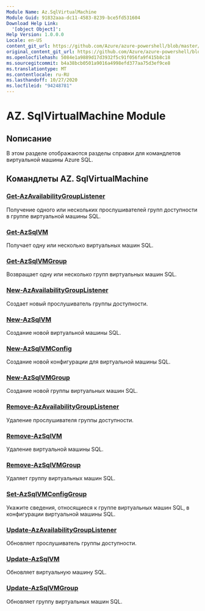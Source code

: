 ```yaml
---
Module Name: Az.SqlVirtualMachine
Module Guid: 91832aaa-dc11-4583-8239-bce5fd531604
Download Help Link:
  '[object Object]': 
Help Version: 1.0.0.0
Locale: en-US
content_git_url: https://github.com/Azure/azure-powershell/blob/master/src/SqlVirtualMachine/SqlVirtualMachine/help/Az.SqlVirtualMachine.md
original_content_git_url: https://github.com/Azure/azure-powershell/blob/master/src/SqlVirtualMachine/SqlVirtualMachine/help/Az.SqlVirtualMachine.md
ms.openlocfilehash: 5084e1a9889d17d3932f5c91f056fa9f415b8c18
ms.sourcegitcommit: b4a38bcb0501a9016a4998efd377aa75d3ef9ce8
ms.translationtype: MT
ms.contentlocale: ru-RU
ms.lasthandoff: 10/27/2020
ms.locfileid: "94248781"
---
```

# AZ. SqlVirtualMachine Module
## Nописание
В этом разделе отображаются разделы справки для командлетов виртуальной машины Azure SQL.

## Командлеты AZ. SqlVirtualMachine
### [Get-AzAvailabilityGroupListener](Get-AzAvailabilityGroupListener.md)
Получение одного или нескольких прослушивателей групп доступности в группе виртуальной машины SQL.

### [Get-AzSqlVM](Get-AzSqlVM.md)
Получает одну или несколько виртуальных машин SQL.

### [Get-AzSqlVMGroup](Get-AzSqlVMGroup.md)
Возвращает одну или несколько групп виртуальных машин SQL.

### [New-AzAvailabilityGroupListener](New-AzAvailabilityGroupListener.md)
Создает новый прослушиватель группы доступности.

### [New-AzSqlVM](New-AzSqlVM.md)
Создание новой виртуальной машины SQL.

### [New-AzSqlVMConfig](New-AzSqlVMConfig.md)
Создание новой конфигурации для виртуальной машины SQL.

### [New-AzSqlVMGroup](New-AzSqlVMGroup.md)
Создание новой группы виртуальных машин SQL.

### [Remove-AzAvailabilityGroupListener](Remove-AzAvailabilityGroupListener.md)
Удаление прослушивателя группы доступности.

### [Remove-AzSqlVM](Remove-AzSqlVM.md)
Удаление виртуальной машины SQL.

### [Remove-AzSqlVMGroup](Remove-AzSqlVMGroup.md)
Удаляет группу виртуальных машин SQL.

### [Set-AzSqlVMConfigGroup](Set-AzSqlVMConfigGroup.md)
Укажите сведения, относящиеся к группе виртуальных машин SQL, в конфигурации виртуальной машины SQL.

### [Update-AzAvailabilityGroupListener](Update-AzAvailabilityGroupListener.md)
Обновляет прослушиватель группы доступности.

### [Update-AzSqlVM](Update-AzSqlVM.md)
Обновляет виртуальную машину SQL.

### [Update-AzSqlVMGroup](Update-AzSqlVMGroup.md)
Обновляет группу виртуальных машин SQL.

